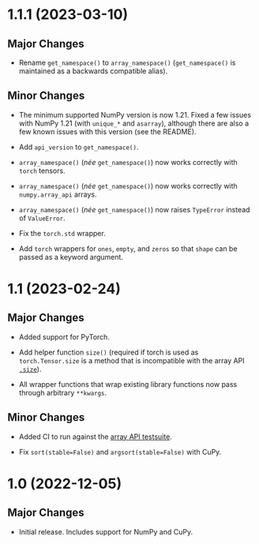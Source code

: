 # 1.1.1 (2023-03-10)

## Major Changes

- Rename `get_namespace()` to `array_namespace()` (`get_namespace()` is
  maintained as a backwards compatible alias).

## Minor Changes

- The minimum supported NumPy version is now 1.21. Fixed a few issues with
  NumPy 1.21 (with `unique_*` and `asarray`), although there are also a few
  known issues with this version (see the README).

- Add `api_version` to `get_namespace()`.

- `array_namespace()` (*née* `get_namespace()`) now works correctly with
  `torch` tensors.

- `array_namespace()` (*née* `get_namespace()`) now works correctly with
  `numpy.array_api` arrays.

- `array_namespace()` (*née* `get_namespace()`) now raises `TypeError` instead
  of `ValueError`.

- Fix the `torch.std` wrapper.

- Add `torch` wrappers for `ones`, `empty`, and `zeros` so that `shape` can be
  passed as a keyword argument.

# 1.1 (2023-02-24)

## Major Changes

- Added support for PyTorch.

- Add helper function `size()` (required if torch is used as
  `torch.Tensor.size` is a method that is incompatible with the array API
  [`.size`](https://data-apis.org/array-api/latest/API_specification/generated/array_api.array.size.html#array_api.array.size)).

- All wrapper functions that wrap existing library functions now pass through
  arbitrary `**kwargs`.

## Minor Changes

- Added CI to run against the [array API testsuite](https://github.com/data-apis/array-api-tests).

- Fix `sort(stable=False)` and `argsort(stable=False)` with CuPy.

# 1.0 (2022-12-05)

## Major Changes

- Initial release. Includes support for NumPy and CuPy.
